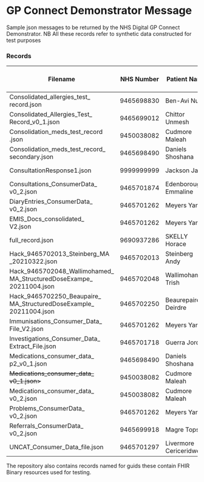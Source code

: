 # GP Connect Demonstrator Message
Sample json messages to be returned by the NHS Digital GP Connect Demonstrator. 
NB All these records refer to synthetic data constructed for test purposes

### Records
| Filename | NHS Number | Patient Name | Description | <sub>Deployed? <br/> D'strator Patient # </sub> | D'strator NHS # | D'strator Patient Name |
| -------- | ---------- | ------------ | ----------- | --------  | ---------------------: | ------------------------- |
|Consolidated_allergies_test_<br/>record.json|9465698830|Ben-Avi Nusa| Rich Data Demonstrator Patient | Y 24 | 9690937332 | Beyer |
|Consolidated_Allergies_Test_<br/>Record_v0_1.json|9465699012|Chittor Unmesh| ? | N | | | |
|Consolidation_meds_test_record<br/>.json|9450038082|Cudmore Maleah| Rich Data Demonstrator Patient | Y 22 | 9690937316 | Pye|
|Consolidation_meds_test_record_<br/>secondary.json|9465698490|Daniels Shoshana| Rich Data Demonstrator Patient | Y 23 | 9690937324 | Oakes |
|ConsultationResponse1.json|9999999999|Jackson Jane| Patient 2 Consultations and Problems  | Y 2 | 9690937286 | Skelly |
|Consultations_ConsumerData_<br/>v0_2.json|9465701874|Edenborough Emmaline| Rich Consultations | N | | | |
|DiaryEntries_ConsumerData_<br/>v0_2.json|9465701262|Meyers Yannis| Rich Diary Entries | N | | | |
|EMIS_Docs_consolidated_<br/>V2.json|9465701262|Meyers Yannis| Rich Document References  |  N  | | |
|full_record.json|9690937286|SKELLY Horace| Demonstrator Patient 2 Migration record | Y 2 | 9690937286 | Skelly |
|Hack_9465702013_Steinberg_MA<br/>_20210322.json|9465702013|Steinberg Andy| Oct 2021 Hack Demonstrator Patient | Y 27 | 9690937820 | Lynch |
|Hack_9465702048_Wallimohamed_<br/>MA_StructuredDoseExampe_<br/>20211004.json|9465702048|Wallimohamed Trish| Oct 2021 Hack Demonstrator Patient | Y 25 | 9690938193 | Prout |
|Hack_9465702250_Beaupaire_<br/>MA_StructuredDoseExample_<br/>20211004.json|9465702250|Beaurepaire Deirdre| Oct 2021 Hack Demonstrator Patient | Y 26 | 9690937464 | Mackay |
|Immunisations_Consumer_Data_<br/>File_V2.json|9465701262|Meyers Yannis| Rich Immunizations | N  | | |
|Investigations_Consumer_Data_<br/>Extract_File.json|9465701718|Guerra Jordan| Rich Investigations | N  | | |
|Medications_consumer_data_<br/>p2_v0_1.json|9465698490|Daniels Shoshana| Rich Demonstrator Patient | N  23 | 9690937324 | Oakes |
|<del>Medications_consumer_data_<br/>v0_1.json></del>|9450038082|Cudmore Maleah| Rich Demonstrator Patient copied to Consolidation_meds_test_record.json | N 22 | 9690937316 |  Pye |
|Medications_consumer_data_<br/>v0_2.json|9450038082|Cudmore Maleah| Rich Demonstrator Patient | N 22 | 9690937316 |  Pye |
|Problems_ConsumerData_<br/>v0_2.json|9465701262|Meyers Yannis| Rich Problems | N  | | |
|Referrals_ConsumerData_<br/>v0_2.json|9465699918|Magre Topsy| Rich Referrals | N | | |
|UNCAT_Consumer_Data_file.json|9465701297|Livermore Cericeridwen| Rich Uncategorised | N | | |


The repository also contains records named for guids these contain FHIR Binary resources used for testing.

